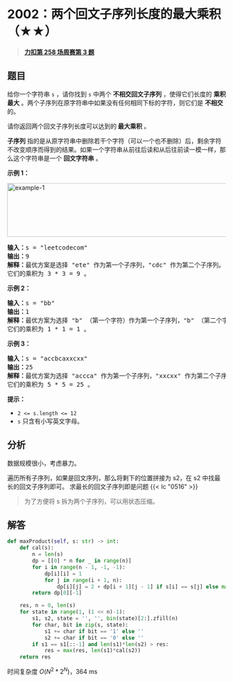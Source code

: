 # 2002：两个回文子序列长度的最大乘积（★★）


> <u>**[力扣第 258 场周赛第 3 题](https://leetcode.cn/problems/maximum-product-of-the-length-of-two-palindromic-subsequences/)**</u>

## 题目

<p>给你一个字符串 <code>s</code> ，请你找到 <code>s</code> 中两个 <strong>不相交回文子序列</strong> ，使得它们长度的 <strong>乘积最大</strong> 。两个子序列在原字符串中如果没有任何相同下标的字符，则它们是 <strong>不相交</strong> 的。</p>

<p>请你返回两个回文子序列长度可以达到的<strong> 最大乘积</strong> 。</p>

<p><strong>子序列</strong> 指的是从原字符串中删除若干个字符（可以一个也不删除）后，剩余字符不改变顺序而得到的结果。如果一个字符串从前往后读和从后往前读一模一样，那么这个字符串是一个 <strong>回文字符串</strong> 。</p>



<p><strong>示例 1：</strong></p>

<p><img alt="example-1" src="https://assets.leetcode.com/uploads/2021/08/24/two-palindromic-subsequences.png" style="width: 550px; height: 124px;"></p>

<pre><b>输入：</b>s = "leetcodecom"
<b>输出：</b>9
<b>解释：</b>最优方案是选择 "ete" 作为第一个子序列，"cdc" 作为第二个子序列。
它们的乘积为 3 * 3 = 9 。
</pre>

<p><strong>示例 2：</strong></p>

<pre><b>输入：</b>s = "bb"
<b>输出：</b>1
<b>解释：</b>最优方案为选择 "b" （第一个字符）作为第一个子序列，"b" （第二个字符）作为第二个子序列。
它们的乘积为 1 * 1 = 1 。
</pre>

<p><strong>示例 3：</strong></p>

<pre><b>输入：</b>s = "accbcaxxcxx"
<b>输出：</b>25
<b>解释：</b>最优方案为选择 "accca" 作为第一个子序列，"xxcxx" 作为第二个子序列。
它们的乘积为 5 * 5 = 25 。
</pre>



<p><strong>提示：</strong></p>

<ul>
<li><code>2 &lt;= s.length &lt;= 12</code></li>
<li><code>s</code> 只含有小写英文字母。</li>
</ul>


## 分析

数据规模很小，考虑暴力。

遍历所有子序列，如果是回文序列，那么将剩下的位置拼接为 s2，在 s2 中找最长的回文子序列即可。
求最长的回文子序列即是问题 {{< lc "0516" >}}

> 为了方便将 s 拆为两个子序列，可以用状态压缩。

## 解答

```python
def maxProduct(self, s: str) -> int:
    def cal(s):
        n = len(s)
        dp = [[0] * n for _ in range(n)]
        for i in range(n - 1, -1, -1):
            dp[i][i] = 1
            for j in range(i + 1, n):
                dp[i][j] = 2 + dp[i + 1][j - 1] if s[i] == s[j] else max(dp[i + 1][j], dp[i][j - 1])
        return dp[0][-1]

    res, n = 0, len(s)
    for state in range(1, (1 << n)-1):
        s1, s2, state = '', '', bin(state)[2:].zfill(n)
        for char, bit in zip(s, state):
            s1 += char if bit == '1' else ''
            s2 += char if bit == '0' else ''
        if s1 == s1[::-1] and len(s1)*len(s2) > res:
            res = max(res, len(s1)*cal(s2))
    return res
```
时间复杂度 $O(N^2*2^N)$，364 ms

